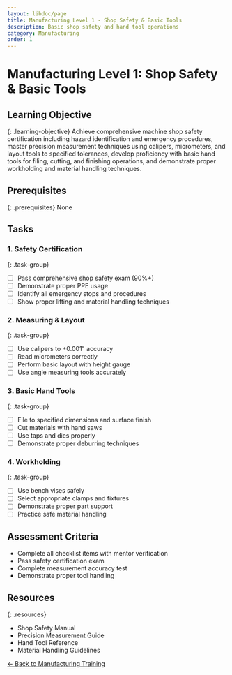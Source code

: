 ```yaml
---
layout: libdoc/page
title: Manufacturing Level 1 - Shop Safety & Basic Tools
description: Basic shop safety and hand tool operations
category: Manufacturing
order: 1
---
```


# Manufacturing Level 1: Shop Safety & Basic Tools

## Learning Objective
{: .learning-objective}
Achieve comprehensive machine shop safety certification including hazard identification and emergency procedures, master precision measurement techniques using calipers, micrometers, and layout tools to specified tolerances, develop proficiency with basic hand tools for filing, cutting, and finishing operations, and demonstrate proper workholding and material handling techniques.

## Prerequisites
{: .prerequisites}
None

## Tasks

### 1. Safety Certification
{: .task-group}
- [ ] Pass comprehensive shop safety exam (90%+)
- [ ] Demonstrate proper PPE usage
- [ ] Identify all emergency stops and procedures
- [ ] Show proper lifting and material handling techniques

### 2. Measuring & Layout
{: .task-group}
- [ ] Use calipers to ±0.001" accuracy
- [ ] Read micrometers correctly
- [ ] Perform basic layout with height gauge
- [ ] Use angle measuring tools accurately

### 3. Basic Hand Tools
{: .task-group}
- [ ] File to specified dimensions and surface finish
- [ ] Cut materials with hand saws
- [ ] Use taps and dies properly
- [ ] Demonstrate proper deburring techniques

### 4. Workholding
{: .task-group}
- [ ] Use bench vises safely
- [ ] Select appropriate clamps and fixtures
- [ ] Demonstrate proper part support
- [ ] Practice safe material handling

## Assessment Criteria
- Complete all checklist items with mentor verification
- Pass safety certification exam
- Complete measurement accuracy test
- Demonstrate proper tool handling

## Resources
{: .resources}
- Shop Safety Manual
- Precision Measurement Guide
- Hand Tool Reference
- Material Handling Guidelines

[← Back to Manufacturing Training](../)
